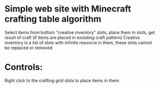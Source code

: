 # Simple web site with Minecraft crafting table algorithm 
Select items from bottom "creative inventory" slots, place them in slots, get result of craft (if items are placed in exsisting craft pattern)
Creative inventory is a list of slots with infinite resource in them, these slots cannot be replaced or removed
# Controls:
Right click to the crafting grid slots to place items in them
